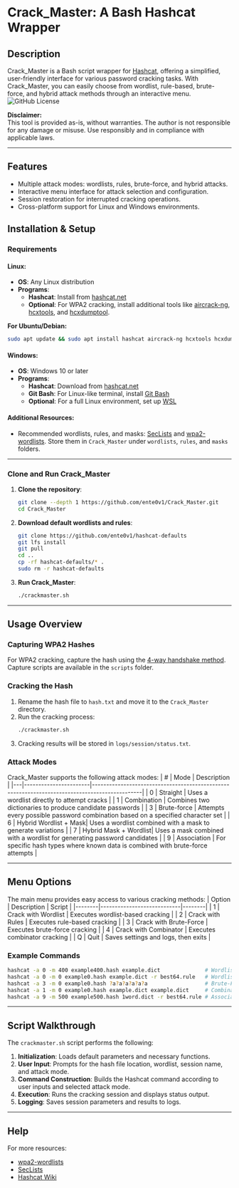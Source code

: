 # Crack_Master: A Bash Hashcat Wrapper

## Description

Crack_Master is a Bash script wrapper for [Hashcat](https://hashcat.net/hashcat/), offering a simplified, user-friendly interface for various password cracking tasks. With Crack_Master, you can easily choose from wordlist, rule-based, brute-force, and hybrid attack methods through an interactive menu. ![GitHub License](https://img.shields.io/github/license/ente0v1/Crack_Master)

**Disclaimer:**  
This tool is provided as-is, without warranties. The author is not responsible for any damage or misuse. Use responsibly and in compliance with applicable laws.

---

## Features
- Multiple attack modes: wordlists, rules, brute-force, and hybrid attacks.
- Interactive menu interface for attack selection and configuration.
- Session restoration for interrupted cracking operations.
- Cross-platform support for Linux and Windows environments.

## Installation & Setup

### Requirements

#### Linux:
- **OS**: Any Linux distribution
- **Programs**:
  - **Hashcat**: Install from [hashcat.net](https://hashcat.net/hashcat/)
  - **Optional**: For WPA2 cracking, install additional tools like [aircrack-ng](https://www.aircrack-ng.org/), [hcxtools](https://github.com/zkryss/hcxtools), and [hcxdumptool](https://github.com/fg8/hcxdumptool).

**For Ubuntu/Debian:**
```bash
sudo apt update && sudo apt install hashcat aircrack-ng hcxtools hcxdumptool git
```

#### Windows:
- **OS**: Windows 10 or later
- **Programs**:
  - **Hashcat**: Download from [hashcat.net](https://hashcat.net/hashcat/)
  - **Git Bash**: For Linux-like terminal, install [Git Bash](https://git-scm.com/download/win)
  - **Optional**: For a full Linux environment, set up [WSL](https://docs.microsoft.com/en-us/windows/wsl/install)

#### Additional Resources:
- Recommended wordlists, rules, and masks: [SecLists](https://github.com/danielmiessler/SecLists) and [wpa2-wordlists](https://github.com/kennyn510/wpa2-wordlists.git). Store them in `Crack_Master` under `wordlists`, `rules`, and `masks` folders.

---

### Clone and Run Crack_Master
1. **Clone the repository**:
   ```bash
   git clone --depth 1 https://github.com/ente0v1/Crack_Master.git
   cd Crack_Master
   ```
2. **Download default wordlists and rules**:
   ```bash
   git clone https://github.com/ente0v1/hashcat-defaults
   git lfs install
   git pull
   cd ..
   cp -rf hashcat-defaults/* .
   sudo rm -r hashcat-defaults
   ```
3. **Run Crack_Master**:
   ```bash
   ./crackmaster.sh
   ```

---

## Usage Overview

### Capturing WPA2 Hashes
For WPA2 cracking, capture the hash using the [4-way handshake method](https://www.youtube.com/watch?v=WfYxrLaqlN8). Capture scripts are available in the `scripts` folder.

### Cracking the Hash
1. Rename the hash file to `hash.txt` and move it to the `Crack_Master` directory.
2. Run the cracking process:
   ```bash
   ./crackmaster.sh
   ```
3. Cracking results will be stored in `logs/session/status.txt`.

### Attack Modes
Crack_Master supports the following attack modes:
| # | Mode                 | Description                                                                                   |
|---|-----------------------|-----------------------------------------------------------------------------------------------|
| 0 | Straight              | Uses a wordlist directly to attempt cracks                                                    |
| 1 | Combination           | Combines two dictionaries to produce candidate passwords                                      |
| 3 | Brute-force           | Attempts every possible password combination based on a specified character set               |
| 6 | Hybrid Wordlist + Mask| Uses a wordlist combined with a mask to generate variations                                   |
| 7 | Hybrid Mask + Wordlist| Uses a mask combined with a wordlist for generating password candidates                       |
| 9 | Association           | For specific hash types where known data is combined with brute-force attempts                |

---

## Menu Options

The main menu provides easy access to various cracking methods:
| Option | Description                | Script |
|--------|----------------------------|--------|
| 1      | Crack with Wordlist        | Executes wordlist-based cracking |
| 2      | Crack with Rules           | Executes rule-based cracking |
| 3      | Crack with Brute-Force     | Executes brute-force cracking |
| 4      | Crack with Combinator      | Executes combinator cracking |
| Q      | Quit                       | Saves settings and logs, then exits |

### Example Commands
```bash
hashcat -a 0 -m 400 example400.hash example.dict              # Wordlist
hashcat -a 0 -m 0 example0.hash example.dict -r best64.rule   # Wordlist + Rules
hashcat -a 3 -m 0 example0.hash ?a?a?a?a?a?a                  # Brute-Force
hashcat -a 1 -m 0 example0.hash example.dict example.dict     # Combination
hashcat -a 9 -m 500 example500.hash 1word.dict -r best64.rule # Association
```

---

## Script Walkthrough

The `crackmaster.sh` script performs the following:
1. **Initialization**: Loads default parameters and necessary functions.
2. **User Input**: Prompts for the hash file location, wordlist, session name, and attack mode.
3. **Command Construction**: Builds the Hashcat command according to user inputs and selected attack mode.
4. **Execution**: Runs the cracking session and displays status output.
5. **Logging**: Saves session parameters and results to logs.

---

## Help
For more resources:
- [wpa2-wordlists](https://github.com/kennyn510/wpa2-wordlists.git)
- [SecLists](https://github.com/danielmiessler/SecLists)
- [Hashcat Wiki](https://hashcat.net/wiki/)

